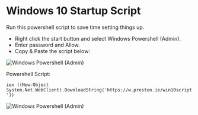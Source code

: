 # Windows 10 Startup Script
Run this powershell script to save time setting things up.

- Right click the start button and select Windows Powershell (Admin).
- Enter password and Allow.
- Copy & Paste the script below:

![Windows Powershell (Admin)](https://share.preston.ie/nOuPDmmE/download/Image%202021-06-15%20at%206.34.39%20PM.png)

Powershell Script:

```iex ((New-Object System.Net.WebClient).DownloadString('https://w.preston.ie/win10script'))```

![Windows Powershell (Admin)](https://share.preston.ie/d5uAPeq0)

